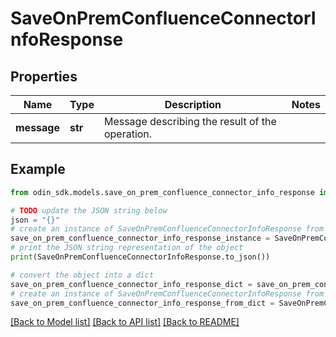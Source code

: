 # SaveOnPremConfluenceConnectorInfoResponse


## Properties

Name | Type | Description | Notes
------------ | ------------- | ------------- | -------------
**message** | **str** | Message describing the result of the operation. | 

## Example

```python
from odin_sdk.models.save_on_prem_confluence_connector_info_response import SaveOnPremConfluenceConnectorInfoResponse

# TODO update the JSON string below
json = "{}"
# create an instance of SaveOnPremConfluenceConnectorInfoResponse from a JSON string
save_on_prem_confluence_connector_info_response_instance = SaveOnPremConfluenceConnectorInfoResponse.from_json(json)
# print the JSON string representation of the object
print(SaveOnPremConfluenceConnectorInfoResponse.to_json())

# convert the object into a dict
save_on_prem_confluence_connector_info_response_dict = save_on_prem_confluence_connector_info_response_instance.to_dict()
# create an instance of SaveOnPremConfluenceConnectorInfoResponse from a dict
save_on_prem_confluence_connector_info_response_from_dict = SaveOnPremConfluenceConnectorInfoResponse.from_dict(save_on_prem_confluence_connector_info_response_dict)
```
[[Back to Model list]](../README.md#documentation-for-models) [[Back to API list]](../README.md#documentation-for-api-endpoints) [[Back to README]](../README.md)


